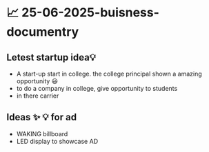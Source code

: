 # 📈 25-06-2025-buisness-documentry

## Letest startup idea💡 

- A start-up start in college. the college principal shown a amazing opportunity 😃
- to do a company in college, give opportunity to students
- in there carrier 


## Ideas ✨ 💡 for ad

- WAKING billboard
- LED display to showcase AD
